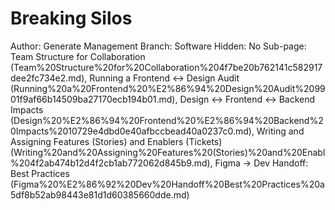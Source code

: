 # Breaking Silos

Author: Generate Management
Branch: Software
Hidden: No
Sub-page: Team Structure for Collaboration (Team%20Structure%20for%20Collaboration%204f7be20b762141c582917dee2fc734e2.md), Running a Frontend ↔ Design Audit (Running%20a%20Frontend%20%E2%86%94%20Design%20Audit%209901f9af66b14509ba27170ecb194b01.md), Design ↔ Frontend ↔ Backend Impacts (Design%20%E2%86%94%20Frontend%20%E2%86%94%20Backend%20Impacts%2010729e4dbd0e40afbccbead40a0237c0.md), Writing and Assigning Features (Stories) and Enablers (Tickets) (Writing%20and%20Assigning%20Features%20(Stories)%20and%20Enabl%204f2ab474b12d4f2cb1ab772062d845b9.md), Figma → Dev Handoff: Best Practices (Figma%20%E2%86%92%20Dev%20Handoff%20Best%20Practices%20a5df8b52ab98443e81d1d60385660dde.md)